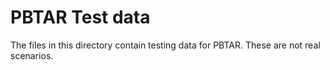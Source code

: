 # PBTAR Test data

The files in this directory contain testing data for PBTAR.
These are not real scenarios.

